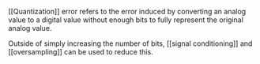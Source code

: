 [[Quantization]] error refers to the error induced by converting an analog value to a digital value without enough bits to fully represent the original analog value.

Outside of simply increasing the number of bits, [[signal conditioning]] and [[oversampling]] can be used to reduce this.